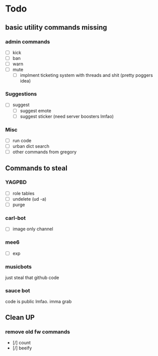 # Todo

## basic utility commands missing
### admin commands
- [ ] kick
- [ ] ban
- [ ] warn
- [ ] mute
    - [ ] implment ticketing system with threads and shit (pretty poggers idea)
### Suggestions
- [ ] suggest
    - [ ] suggest emote
    - [ ] suggest sticker (need server boosters lmfao)
### Misc
- [ ] run code
- [ ] urban dict search
- [ ] other commands from gregory

## Commands to steal
### YAGPBD
- [ ] role tables
- [ ] undelete (ud -a)
- [ ] purge
### carl-bot
- [ ] image only channel
### mee6
- [ ] exp
### musicbots
just steal that github code
### sauce bot
code is public lmfao. imma grab

## Clean UP
### remove old fw commands
- [/] count
- [/] beeify